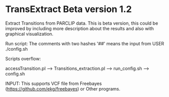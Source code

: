 TransExtract Beta version 1.2
=============================

Extract Transitions from PARCLIP data. This is beta version, this could be improved by including more description about the results and also with graphical visualization.

Run script: 
The comments with two hashes '##' means the input from USER
./config.sh


Scripts overflow:

accessTransition.pl --> Transitions_extraction.pl --> run_config.sh --> config.sh


INPUT: This supports VCF file from Freebayes (https://github.com/ekg/freebayes) or Other programs.
